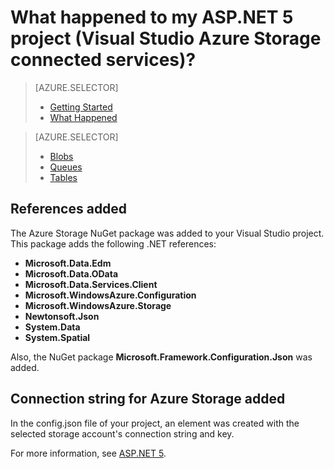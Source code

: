 <properties
	pageTitle="What happened to my ASP.NET 5 project (Visual Studio connected services) | Microsoft Azure Storage"
	description="Describes what happens after connecting to an Azure storage account in a Visual Studio ASP.NET 5 project using Visual Studio connected services"
	services="storage"
	documentationCenter=""
	authors="TomArcher"
	manager="douge"
	editor="tglee"/>

<tags
	ms.service="storage"
	ms.workload="web"
	ms.tgt_pltfrm="vs-what-happened"
	ms.devlang="na"
	ms.topic="article"
	ms.date="09/03/2015"
	ms.author="tarcher"/>

# What happened to my ASP.NET 5 project (Visual Studio Azure Storage connected services)?

> [AZURE.SELECTOR]
> - [Getting Started](vs-storage-aspnet5-getting-started-blobs.md)
> - [What Happened](vs-storage-aspnet5-what-happened.md)

> [AZURE.SELECTOR]
> - [Blobs](vs-storage-aspnet5-getting-started-blobs.md)
> - [Queues](vs-storage-aspnet5-getting-started-queues.md)
> - [Tables](vs-storage-aspnet5-getting-started-tables.md)

## References added

The Azure Storage NuGet package was added to your Visual Studio project.  
This package adds the following .NET references:

- **Microsoft.Data.Edm**
- **Microsoft.Data.OData**
- **Microsoft.Data.Services.Client**
- **Microsoft.WindowsAzure.Configuration**
- **Microsoft.WindowsAzure.Storage**
- **Newtonsoft.Json**
- **System.Data**
- **System.Spatial**

Also, the NuGet package **Microsoft.Framework.Configuration.Json** was added.

## Connection string for Azure Storage added
In the config.json file of your project, an element was created with the selected storage account's connection string and key.

For more information, see [ASP.NET 5](http://www.asp.net/vnext).
